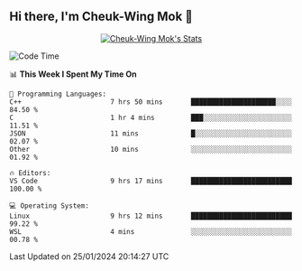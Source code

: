 ## Hi there, I'm Cheuk-Wing Mok 👋

<!--
**mozro0327/mozro0327** is a ✨ _special_ ✨ repository because its `README.md` (this file) appears on your GitHub profile.

Here are some ideas to get you started:

- 🔭 I’m currently working on ...
- 🌱 I’m currently learning ...
- 👯 I’m looking to collaborate on ...
- 🤔 I’m looking for help with ...
- 💬 Ask me about ...
- 📫 How to reach me: ...
- 😄 Pronouns: ...
- ⚡ Fun fact: ...
-->

<p align="center">
  <a href="https://github.com/mozro0327" class="rich-diff-level-one">
    <img src="https://github-readme-stats.vercel.app/api?username=mozro0327&title_color=333&text_color=777" alt="Cheuk-Wing Mok's Stats" >
    <!-- &hide=issues
    <img src="https://github-readme-stats.vercel.app/api?username=mozro0327&hide=issues&title_color=333&text_color=777" alt="Cheuk-Wing Mok's Stats" >
    -->
  </a>
</p>

<!--START_SECTION:waka-->
![Code Time](http://img.shields.io/badge/Code%20Time-2%2C295%20hrs%2037%20mins-blue)

📊 **This Week I Spent My Time On** 

```text
💬 Programming Languages: 
C++                      7 hrs 50 mins       █████████████████████░░░░   84.50 % 
C                        1 hr 4 mins         ███░░░░░░░░░░░░░░░░░░░░░░   11.51 % 
JSON                     11 mins             █░░░░░░░░░░░░░░░░░░░░░░░░   02.07 % 
Other                    10 mins             ░░░░░░░░░░░░░░░░░░░░░░░░░   01.92 % 

🔥 Editors: 
VS Code                  9 hrs 17 mins       █████████████████████████   100.00 % 

💻 Operating System: 
Linux                    9 hrs 12 mins       █████████████████████████   99.22 % 
WSL                      4 mins              ░░░░░░░░░░░░░░░░░░░░░░░░░   00.78 % 
```


 Last Updated on 25/01/2024 20:14:27 UTC
<!--END_SECTION:waka-->
